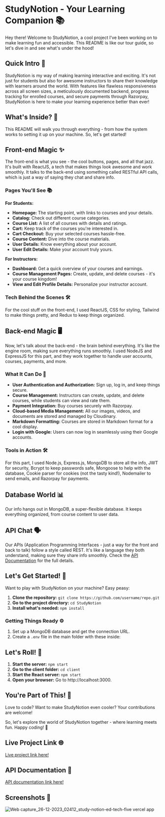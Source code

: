 # StudyNotion - Your Learning Companion 📚

Hey there! Welcome to StudyNotion, a cool project I've been working on to make learning fun and accessible. This README is like our tour guide, so let's dive in and see what's under the hood!

## Quick Intro 🌟

StudyNotion is my way of making learning interactive and exciting. It's not just for students but also for awesome instructors to share their knowledge with learners around the world. With features like flawless responsiveness across all screen sizes, a meticulously documented backend, progress tracking for enrolled courses, and secure payments through Razorpay, StudyNotion is here to make your learning experience better than ever!

## What's Inside? 🧐

This README will walk you through everything - from how the system works to setting it up on your machine. So, let's get started!

## Front-end Magic ✨

The front-end is what you see - the cool buttons, pages, and all that jazz. It's built with ReactJS, a tech that makes things look awesome and work smoothly. It talks to the back-end using something called RESTful API calls, which is just a way of saying they chat and share info.

### Pages You'll See 📚

**For Students:**
- **Homepage:** The starting point, with links to courses and your details.
- **Catalog:** Check out different course categories.
- **Course List:** A list of all courses with details and ratings.
- **Cart:** Keep track of the courses you're interested in.
- **Cart Checkout:** Buy your selected courses hassle-free.
- **Course Content:** Dive into the course materials.
- **User Details:** Know everything about your account.
- **User Edit Details:** Make your account truly yours.

**For Instructors:**
- **Dashboard:** Get a quick overview of your courses and earnings.
- **Course Management Pages:** Create, update, and delete courses - it's your course kingdom!
- **View and Edit Profile Details:** Personalize your instructor account.

### Tech Behind the Scenes 🛠️

For the cool stuff on the front-end, I used ReactJS, CSS for styling, Tailwind to make things pretty, and Redux to keep things organized.

## Back-end Magic 🖥️

Now, let's talk about the back-end - the brain behind everything. It's like the engine room, making sure everything runs smoothly. I used NodeJS and ExpressJS for this part, and they work together to handle user accounts, courses, payments, and more.

### What It Can Do 🚀

- **User Authentication and Authorization:** Sign up, log in, and keep things secure.
- **Course Management:** Instructors can create, update, and delete courses, while students can view and rate them.
- **Payment Integration:** Buy courses securely with Razorpay.
- **Cloud-based Media Management:** All our images, videos, and documents are stored and managed by Cloudinary.
- **Markdown Formatting:** Courses are stored in Markdown format for a cool display.
- **Login with Google:** Users can now log in seamlessly using their Google accounts.

### Tools in Action 🛠️

For this part, I used Node.js, Express.js, MongoDB to store all the info, JWT for security, Bcrypt to keep passwords safe, Mongoose to help with the database, Cookie parser for cookies (not the tasty kind!), Nodemailer to send emails, and Razorpay for payments.

## Database World 📊

Our info hangs out in MongoDB, a super-flexible database. It keeps everything organized, from course content to user data.

## API Chat 🗣️

Our APIs (Application Programming Interfaces - just a way for the front and back to talk) follow a style called REST. It's like a language they both understand, making sure they share info smoothly. Check the [API Documentation](https://documenter.getpostman.com/view/30301498/2s9YkrcfpL#ed95e6e0-58cb-4e0b-a3dd-d00f6dcc0110) for the full details.

## Let's Get Started! 🚀

Want to play with StudyNotion on your machine? Easy peasy:

1. **Clone the repository:** `git clone https://github.com/username/repo.git`
2. **Go to the project directory:** `cd StudyNotion`
3. **Install what's needed:** `npm install`

### Getting Things Ready ⚙️

1. Set up a MongoDB database and get the connection URL.
2. Create a `.env` file in the main folder with these inside:



## Let's Roll! 🎉

1. **Start the server:** `npm start`
2. **Go to the client folder:** `cd client`
3. **Start the React server:** `npm start`
4. **Open your browser:** Go to http://localhost:3000.

## You're Part of This! 🤝

Love to code? Want to make StudyNotion even cooler? Your contributions are welcome! 

So, let's explore the world of StudyNotion together - where learning meets fun. Happy coding! 🚀


## Live Project Link 🌐

[Live project link here!](https://study-notion-ed-tech-five.vercel.app/)

## API Documentation 📘

[API documentation link here!](https://documenter.getpostman.com/view/30301498/2s9YkrcfpL#ed95e6e0-58cb-4e0b-a3dd-d00f6dcc0110)

## Screenshots 📸
![Web capture_26-12-2023_02412_study-notion-ed-tech-five vercel app](https://github.com/shubhhhGT/StudyNotion_EdTech/assets/140509975/6cc9cb8b-e126-4ef3-9f83-bcafc4b14471)

